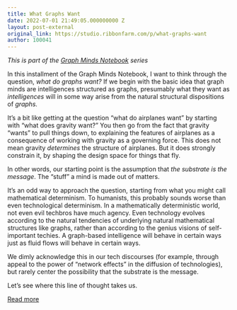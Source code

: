 ```yaml
---
title: What Graphs Want
date: 2022-07-01 21:49:05.000000000 Z
layout: post-external
original_link: https://studio.ribbonfarm.com/p/what-graphs-want
author: 100041
---
```


_This is part of the [Graph Minds Notebook](https://studio.ribbonfarm.com/p/graph-minds-notebook?s=w) series_

In this installment of the Graph Minds Notebook, I want to think through the question, _what do graphs want?_ If we begin with the basic idea that graph minds are intelligences structured as graphs, presumably what they want as _intelligences_ will in some way arise from the natural structural dispositions of _graphs._

It’s a bit like getting at the question “what do airplanes want” by starting with “what does gravity want?” You then go from the fact that gravity “wants” to pull things down, to explaining the features of airplanes as a consequence of working with gravity as a governing force. This does not mean gravity _determines_ the structure of airplanes. But it does strongly constrain it, by shaping the design space for things that fly.

In other words, our starting point is the assumption that _the substrate is the message_. The “stuff” a mind is made out of matters.

It’s an odd way to approach the question, starting from what you might call mathematical determinism. To humanists, this probably sounds worse than even technological determinism. In a mathematically deterministic world, not even evil techbros have much agency. Even technology evolves according to the natural tendencies of underlying natural mathematical structures like graphs, rather than according to the genius visions of self-important techies. A graph-based intelligence will behave in certain ways just as fluid flows will behave in certain ways.

We dimly acknowledge this in our tech discourses (for example, through appeal to the power of “network effects” in the diffusion of technologies), but rarely center the possibility that the substrate is the message.

Let’s see where this line of thought takes us.

[Read more](https://studio.ribbonfarm.com/p/what-graphs-want)

